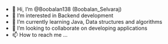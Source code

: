 - 👋 Hi, I’m @Boobalan138 (Boobalan_Selvaraj)
- 👀 I’m interested in Backend development
- 🌱 I’m currently learning Java, Data structures and algorithms
- 💞️ I’m looking to collaborate on developing applications
- 📫 How to reach me ...

<!---
Boobalan138/Boobalan138 is a ✨ special ✨ repository because its `README.md` (this file) appears on your GitHub profile.
You can click the Preview link to take a look at your changes.
--->
